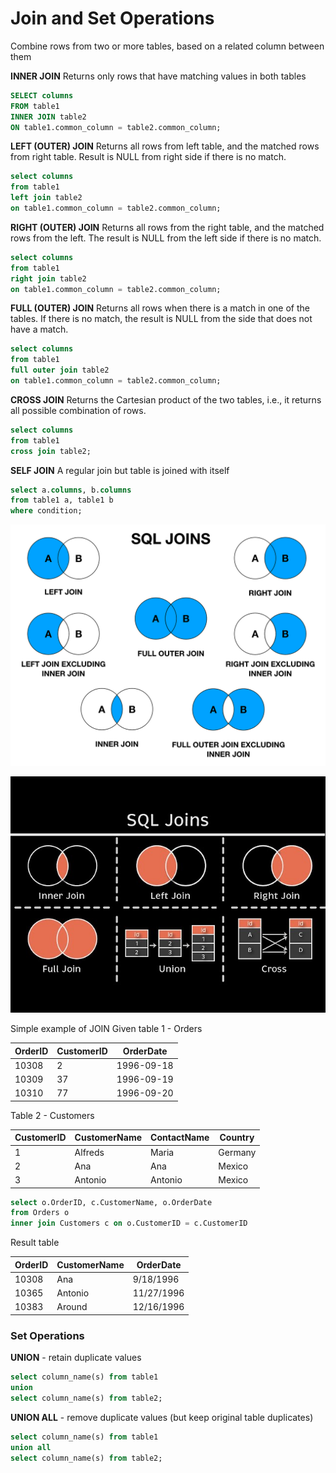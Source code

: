 # Join and Set Operations

Combine rows from two or more tables, based on a related column between them

**INNER JOIN**
Returns only rows that have matching values in both tables
```sql
SELECT columns
FROM table1
INNER JOIN table2
ON table1.common_column = table2.common_column;
```

**LEFT (OUTER) JOIN**
Returns all rows from left table, and the matched rows from right table. Result is NULL from right side if there is no match.
```sql
select columns
from table1
left join table2
on table1.common_column = table2.common_column;
```

**RIGHT (OUTER) JOIN**
Returns all rows from the right table, and the matched rows from the left. The result is NULL from the left side if there is no match.
```sql
select columns
from table1
right join table2
on table1.common_column = table2.common_column;
```

**FULL (OUTER) JOIN**
Returns all rows when there is a match in one of the tables. If there is no match, the result is NULL from the side that does not have a match.
```sql
select columns
from table1
full outer join table2
on table1.common_column = table2.common_column;
```

**CROSS JOIN**
Returns the Cartesian product of the two tables, i.e., it returns all possible combination of rows.
```sql
select columns
from table1
cross join table2;
```

**SELF JOIN**
A regular join but table is joined with itself
```Sql
select a.columns, b.columns
from table1 a, table1 b
where condition;
```

<p align=center>
  <img width=800 src="https://github.com/b-knd/data-engineering-notes/blob/main/SQL/media/sql_joins.png">
</p>
<p align=center>
  <img width=800 src="https://github.com/b-knd/data-engineering-notes/blob/main/SQL/media/sql_joins_2.jpg">
</p>

Simple example of JOIN
Given table 1 - Orders

| OrderID | CustomerID | OrderDate  |
| ------- | ---------- | ---------- |
| 10308   | 2          | 1996-09-18 |
| 10309   | 37         | 1996-09-19 |
| 10310   | 77         | 1996-09-20 |

Table 2 - Customers

| CustomerID | CustomerName | ContactName | Country |
| ---------- | ------------ | ----------- | ------- |
| 1          | Alfreds      | Maria       | Germany |
| 2          | Ana          | Ana         | Mexico  |
| 3          | Antonio      | Antonio     | Mexico  |

```sql
select o.OrderID, c.CustomerName, o.OrderDate
from Orders o
inner join Customers c on o.CustomerID = c.CustomerID
```

Result table

| OrderID | CustomerName | OrderDate  |
| ------- | ------------ | ---------- |
| 10308   | Ana          | 9/18/1996  |
| 10365   | Antonio      | 11/27/1996 |
| 10383   | Around       | 12/16/1996 |

### Set Operations
**UNION** - retain duplicate values
```Sql
select column_name(s) from table1
union
select column_name(s) from table2;
```

**UNION ALL** - remove duplicate values (but keep original table duplicates)
```Sql
select column_name(s) from table1
union all
select column_name(s) from table2;
```

